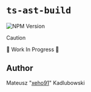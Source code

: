 # `ts-ast-build`

![NPM Version](https://img.shields.io/npm/v/ts-ast-build?style=for-the-badge&logo=npm)

> [!CAUTION]
> 🚧 Work In Progress 🚧

## Author

Mateusz "[xeho91](https://github.com/xeho91)" Kadlubowski
